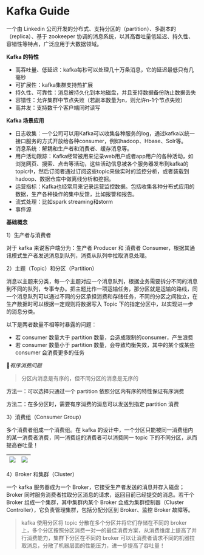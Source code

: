 # Kafka Guide

一个由 Linkedin 公司开发的分布式、支持分区的（partition）、多副本的（replica）、基于 zookeeper 协调的消息系统，以其高吞吐量低延迟、持久性、容错性等特点，广泛应用于大数据领域。

**Kafka 的特性**

- 高吞吐量、低延迟：kafka每秒可以处理几十万条消息，它的延迟最低只有几毫秒
- 可扩展性：kafka集群支持热扩展
- 持久性、可靠性：消息被持久化到本地磁盘，并且支持数据备份防止数据丢失
- 容错性：允许集群中节点失败（若副本数量为n，则允许n-1个节点失败）
- 高并发：支持数千个客户端同时读写

**Kafka 场景应用**

- 日志收集：一个公司可以用Kafka可以收集各种服务的log，通过kafka以统一接口服务的方式开放给各种consumer，例如hadoop、Hbase、Solr等。
- 消息系统：解耦和生产者和消费者、缓存消息等。
- 用户活动跟踪：Kafka经常被用来记录web用户或者app用户的各种活动，如浏览网页、搜索、点击等活动，这些活动信息被各个服务器发布到kafka的topic中，然后订阅者通过订阅这些topic来做实时的监控分析，或者装载到hadoop、数据仓库中做离线分析和挖掘。
- 运营指标：Kafka也经常用来记录运营监控数据。包括收集各种分布式应用的数据，生产各种操作的集中反馈，比如报警和报告。
- 流式处理：比如spark streaming和storm
- 事件源

**基础概念**

1）生产者与消费者

对于 kafka 来说客户端分为：生产者 Producer 和 消费者 Consumer，根据其通讯模式生产者发送消息到队列，消费从队列中拉取消息处理。

2）主题（Topic）和分区（Partition）

消息以主题来分类，每一个主题对应一个消息队列，根据业务需要拆分不同的消息到不同的队列，专事专办。把主题比作一项运输任务，那分区就是运输的路线，同一个消息队列可以通过不同的分区承担消费和存储任务，不同的分区之间独立，在生产数据时可以根据一定规则将数据写入 Topic 下的指定分区中，以实现进一步的消息分类。

以下是两者数量不相等时暴露的问题：

- 若 consumer 数量大于 partition 数量，会造成限制的consumer，产生浪费
- 若 consumer 数量小于 partition 数量，会导致均衡失效，其中的某个或某些 consumer 会消费更多的任务

🐞*有序消费问题*

> 分区内消息是有序的，但不同分区的消息是无序的

方法一：可以选择只通过一个 partition 依照分区内有序的特性保证有序消费

方法二：在多分区时，需要有序消费的消息可以发送到指定 partition 消费

3）消费组（Consumer Group）

多个消费者组成一个消费组。在 kafka 的设计中，一个分区只能被同一消费组内的某一消费者消费，同一消费组的消费者可以消费同一 topic 下的不同分区，从而提高吞吐量！

| ![](D:\workspace\practice-master\springboot-master\code\springboot-kafka\Snipaste_2023-10-11_11-20-14.png) | ![](D:\workspace\practice-master\springboot-master\code\springboot-kafka\Snipaste_2023-10-11_11-20-20.png) |
| ------------------------------------------------------------ | ------------------------------------------------------------ |

4）Broker 和集群（Cluster）

一个 kafka 服务器成为一个 Broker，它接受生产者发送的消息并存入磁盘；Broker 同时服务消费者拉取分区消息的请求，返回目前已经提交的消息。若干个 Broker 组成一个集群，其中集群内某个 Broker 会成为集群控制器（Cluster Controller），它负责管理集群，包括分配分区到 Broker、监控 Broker 故障等。

> kafka 使用分区将 topic 分散在多个分区并将它们存储在不同的 broker 上，多个分区按照分区消费一对一的最佳消费方案，从消费维度上提高了并行消费能力，集群下分区在不同的 broker 可以让消费者请求不同的机器拉取消息，分散了机器层面的性能压力，进一步提高了吞吐量！